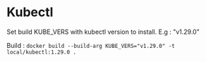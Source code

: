 # Kubectl

Set build KUBE_VERS with kubectl version to install.
E.g : "v1.29.0"

Build :
`docker build --build-arg KUBE_VERS="v1.29.0" -t local/kubectl:1.29.0 .`